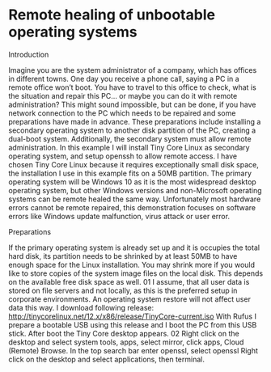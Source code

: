 # Remote healing of unbootable operating systems

Introduction

Imagine you are the system administrator of a company, which has offices in different towns. One day you receive a phone call, saying a PC in a remote office won’t boot. You have to travel to this office to check, what is the situation and repair this PC… or maybe you can do it with remote administration? This might sound impossible, but can be done, if you have network connection to the PC which needs to be repaired and some preparations have made in advance. These preparations include installing a secondary operating system to another disk partition of the PC, creating a dual-boot system. Additionally, the secondary system must allow remote administration. In this example I will install Tiny Core Linux as secondary operating system, and setup openssh to allow remote access. I have chosen Tiny Core Linux because it requires exceptionally small disk space, the installation I use in this example fits on a 50MB partition. The primary operating system will be Windows 10 as it is the most widespread desktop operating system, but other Windows versions and non-Microsoft operating systems can be remote healed the same way. Unfortunately most hardware errors cannot be remote repaired, this demonstration focuses on software errors like Windows update malfunction, virus attack or user error.

Preparations

If the primary operating system is already set up and it is occupies the total hard disk, its partition needs to be shrinked by at least 50MB to have enough space for the Linux installation. You may shrink more if you would like to store copies of the system image files on the local disk. This depends on the available free disk space as well. 
01
 I assume, that all user data is stored on file servers and not locally, as this is the preferred setup in corporate environments. An operating system restore will not affect user data this way.
I download following release:
http://tinycorelinux.net/12.x/x86/release/TinyCore-current.iso
With Rufus I prepare a bootable USB using this release and I boot the PC from this USB stick. After boot the Tiny Core desktop appears.
02 
Right click on the desktop and select system tools, apps, select mirror, click apps, Cloud (Remote) Browse. In the top search bar enter openssl, select openssl
Right click on the desktop and select applications, then terminal.

